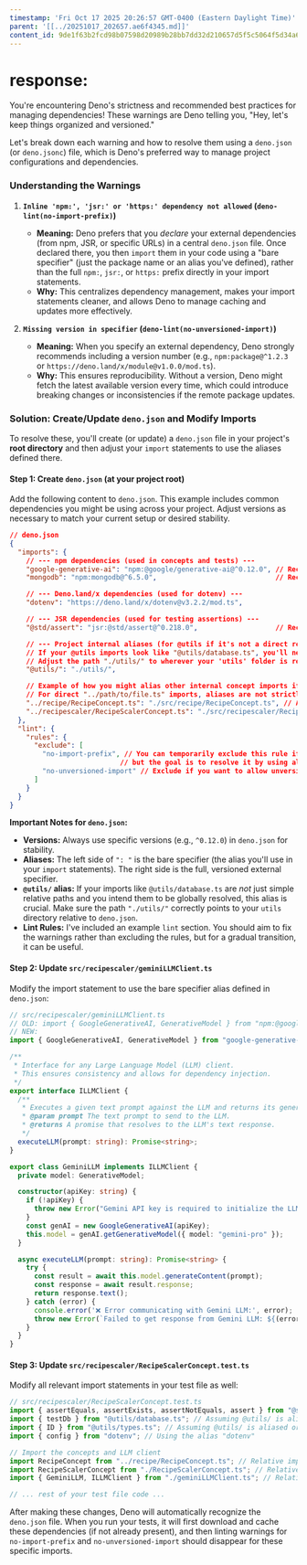 ```yaml
---
timestamp: 'Fri Oct 17 2025 20:26:57 GMT-0400 (Eastern Daylight Time)'
parent: '[[../20251017_202657.ae6f4345.md]]'
content_id: 9de1f63b2fcd98b07598d20989b28bb7dd32d210657d5f5c5064f5d34a6ed7e0
---
```


# response:

You're encountering Deno's strictness and recommended best practices for managing dependencies! These warnings are Deno telling you, "Hey, let's keep things organized and versioned."

Let's break down each warning and how to resolve them using a `deno.json` (or `deno.jsonc`) file, which is Deno's preferred way to manage project configurations and dependencies.

### Understanding the Warnings

1. **`Inline 'npm:', 'jsr:' or 'https:' dependency not allowed` (`deno-lint(no-import-prefix)`)**
   * **Meaning:** Deno prefers that you *declare* your external dependencies (from npm, JSR, or specific URLs) in a central `deno.json` file. Once declared there, you then `import` them in your code using a "bare specifier" (just the package name or an alias you've defined), rather than the full `npm:`, `jsr:`, or `https:` prefix directly in your import statements.
   * **Why:** This centralizes dependency management, makes your import statements cleaner, and allows Deno to manage caching and updates more effectively.

2. **`Missing version in specifier` (`deno-lint(no-unversioned-import)`)**
   * **Meaning:** When you specify an external dependency, Deno strongly recommends including a version number (e.g., `npm:package@^1.2.3` or `https://deno.land/x/module@v1.0.0/mod.ts`).
   * **Why:** This ensures reproducibility. Without a version, Deno might fetch the latest available version every time, which could introduce breaking changes or inconsistencies if the remote package updates.

### Solution: Create/Update `deno.json` and Modify Imports

To resolve these, you'll create (or update) a `deno.json` file in your project's **root directory** and then adjust your `import` statements to use the aliases defined there.

#### Step 1: Create `deno.json` (at your project root)

Add the following content to `deno.json`. This example includes common dependencies you might be using across your project. Adjust versions as necessary to match your current setup or desired stability.

```json
// deno.json
{
  "imports": {
    // --- npm dependencies (used in concepts and tests) ---
    "google-generative-ai": "npm:@google/generative-ai@^0.12.0", // Recommended version, check for latest stable
    "mongodb": "npm:mongodb@^6.5.0",                             // Recommended version, check for latest stable

    // --- Deno.land/x dependencies (used for dotenv) ---
    "dotenv": "https://deno.land/x/dotenv@v3.2.2/mod.ts",

    // --- JSR dependencies (used for testing assertions) ---
    "@std/assert": "jsr:@std/assert@^0.218.0",                   // Recommended version, check for latest stable

    // --- Project internal aliases (for @utils if it's not a direct relative path) ---
    // If your @utils imports look like "@utils/database.ts", you'll need this.
    // Adjust the path "./utils/" to wherever your 'utils' folder is relative to deno.json.
    "@utils/": "./utils/", 

    // Example of how you might alias other internal concept imports if needed for deeply nested structures
    // For direct "../path/to/file.ts" imports, aliases are not strictly necessary but can be used for consistency.
    "../recipe/RecipeConcept.ts": "./src/recipe/RecipeConcept.ts", // Alias for RecipeConcept if needed elsewhere
    "../recipescaler/RecipeScalerConcept.ts": "./src/recipescaler/RecipeScalerConcept.ts" // Alias for RecipeScalerConcept if needed elsewhere
  },
  "lint": {
    "rules": {
      "exclude": [
        "no-import-prefix", // You can temporarily exclude this rule if migrating slowly,
                           // but the goal is to resolve it by using aliases.
        "no-unversioned-import" // Exclude if you want to allow unversioned imports, but not recommended.
      ]
    }
  }
}
```

**Important Notes for `deno.json`:**

* **Versions:** Always use specific versions (e.g., `^0.12.0`) in `deno.json` for stability.
* **Aliases:** The left side of `": "` is the bare specifier (the alias you'll use in your `import` statements). The right side is the full, versioned external specifier.
* **`@utils/` alias:** If your imports like `@utils/database.ts` are *not* just simple relative paths and you intend them to be globally resolved, this alias is crucial. Make sure the path `"./utils/"` correctly points to your `utils` directory relative to `deno.json`.
* **Lint Rules:** I've included an example `lint` section. You should aim to fix the warnings rather than excluding the rules, but for a gradual transition, it can be useful.

#### Step 2: Update `src/recipescaler/geminiLLMClient.ts`

Modify the import statement to use the bare specifier alias defined in `deno.json`:

```typescript
// src/recipescaler/geminiLLMClient.ts
// OLD: import { GoogleGenerativeAI, GenerativeModel } from "npm:@google/generative-ai";
// NEW:
import { GoogleGenerativeAI, GenerativeModel } from "google-generative-ai"; // Using the alias "google-generative-ai"

/**
 * Interface for any Large Language Model (LLM) client.
 * This ensures consistency and allows for dependency injection.
 */
export interface ILLMClient {
  /**
   * Executes a given text prompt against the LLM and returns its generated text response.
   * @param prompt The text prompt to send to the LLM.
   * @returns A promise that resolves to the LLM's text response.
   */
  executeLLM(prompt: string): Promise<string>;
}

export class GeminiLLM implements ILLMClient {
  private model: GenerativeModel;

  constructor(apiKey: string) {
    if (!apiKey) {
      throw new Error("Gemini API key is required to initialize the LLM client.");
    }
    const genAI = new GoogleGenerativeAI(apiKey);
    this.model = genAI.getGenerativeModel({ model: "gemini-pro" });
  }

  async executeLLM(prompt: string): Promise<string> {
    try {
      const result = await this.model.generateContent(prompt);
      const response = await result.response;
      return response.text();
    } catch (error) {
      console.error('❌ Error communicating with Gemini LLM:', error);
      throw new Error(`Failed to get response from Gemini LLM: ${(error as Error).message}`);
    }
  }
}
```

#### Step 3: Update `src/recipescaler/RecipeScalerConcept.test.ts`

Modify all relevant import statements in your test file as well:

```typescript
// src/recipescaler/RecipeScalerConcept.test.ts
import { assertEquals, assertExists, assertNotEquals, assert } from "@std/assert"; // Using the alias "@std/assert"
import { testDb } from "@utils/database.ts"; // Assuming @utils/ is aliased or it's a direct relative path
import { ID } from "@utils/types.ts"; // Assuming @utils/ is aliased or it's a direct relative path
import { config } from "dotenv"; // Using the alias "dotenv"

// Import the concepts and LLM client
import RecipeConcept from "../recipe/RecipeConcept.ts"; // Relative import is fine
import RecipeScalerConcept from "./RecipeScalerConcept.ts"; // Relative import is fine
import { GeminiLLM, ILLMClient } from "./geminiLLMClient.ts"; // Relative import is fine

// ... rest of your test file code ...
```

After making these changes, Deno will automatically recognize the `deno.json` file. When you run your tests, it will first download and cache these dependencies (if not already present), and then linting warnings for `no-import-prefix` and `no-unversioned-import` should disappear for these specific imports.
